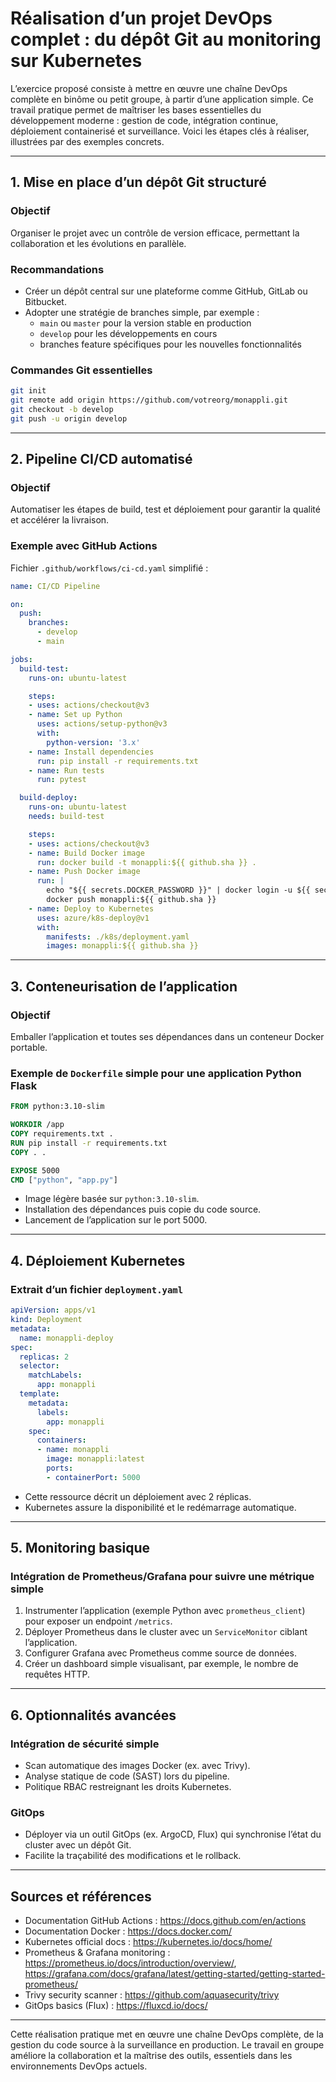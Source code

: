 # Réalisation d’un projet DevOps complet : du dépôt Git au monitoring sur Kubernetes

L’exercice proposé consiste à mettre en œuvre une chaîne DevOps complète en binôme ou petit groupe, à partir d’une application simple. Ce travail pratique permet de maîtriser les bases essentielles du développement moderne : gestion de code, intégration continue, déploiement containerisé et surveillance. Voici les étapes clés à réaliser, illustrées par des exemples concrets.

---

## 1. Mise en place d’un dépôt Git structuré

### Objectif

Organiser le projet avec un contrôle de version efficace, permettant la collaboration et les évolutions en parallèle.

### Recommandations

- Créer un dépôt central sur une plateforme comme GitHub, GitLab ou Bitbucket.  
- Adopter une stratégie de branches simple, par exemple :  
  - `main` ou `master` pour la version stable en production  
  - `develop` pour les développements en cours  
  - branches feature spécifiques pour les nouvelles fonctionnalités  

### Commandes Git essentielles

```bash
git init
git remote add origin https://github.com/votreorg/monappli.git
git checkout -b develop
git push -u origin develop
```

---

## 2. Pipeline CI/CD automatisé

### Objectif

Automatiser les étapes de build, test et déploiement pour garantir la qualité et accélérer la livraison.

### Exemple avec GitHub Actions

Fichier `.github/workflows/ci-cd.yaml` simplifié :

```yaml
name: CI/CD Pipeline

on:
  push:
    branches:
      - develop
      - main

jobs:
  build-test:
    runs-on: ubuntu-latest

    steps:
    - uses: actions/checkout@v3
    - name: Set up Python
      uses: actions/setup-python@v3
      with:
        python-version: '3.x'
    - name: Install dependencies
      run: pip install -r requirements.txt
    - name: Run tests
      run: pytest

  build-deploy:
    runs-on: ubuntu-latest
    needs: build-test

    steps:
    - uses: actions/checkout@v3
    - name: Build Docker image
      run: docker build -t monappli:${{ github.sha }} .
    - name: Push Docker image
      run: |
        echo "${{ secrets.DOCKER_PASSWORD }}" | docker login -u ${{ secrets.DOCKER_USERNAME }} --password-stdin
        docker push monappli:${{ github.sha }}
    - name: Deploy to Kubernetes
      uses: azure/k8s-deploy@v1
      with:
        manifests: ./k8s/deployment.yaml
        images: monappli:${{ github.sha }}
```

---

## 3. Conteneurisation de l’application

### Objectif

Emballer l’application et toutes ses dépendances dans un conteneur Docker portable.

### Exemple de `Dockerfile` simple pour une application Python Flask

```Dockerfile
FROM python:3.10-slim

WORKDIR /app
COPY requirements.txt .
RUN pip install -r requirements.txt
COPY . .

EXPOSE 5000
CMD ["python", "app.py"]
```

- Image légère basée sur `python:3.10-slim`.  
- Installation des dépendances puis copie du code source.  
- Lancement de l’application sur le port 5000.

---

## 4. Déploiement Kubernetes

### Extrait d’un fichier `deployment.yaml`

```yaml
apiVersion: apps/v1
kind: Deployment
metadata:
  name: monappli-deploy
spec:
  replicas: 2
  selector:
    matchLabels:
      app: monappli
  template:
    metadata:
      labels:
        app: monappli
    spec:
      containers:
      - name: monappli
        image: monappli:latest
        ports:
        - containerPort: 5000
```

- Cette ressource décrit un déploiement avec 2 réplicas.  
- Kubernetes assure la disponibilité et le redémarrage automatique.

---

## 5. Monitoring basique

### Intégration de Prometheus/Grafana pour suivre une métrique simple

1. Instrumenter l’application (exemple Python avec `prometheus_client`) pour exposer un endpoint `/metrics`.  
2. Déployer Prometheus dans le cluster avec un `ServiceMonitor` ciblant l’application.  
3. Configurer Grafana avec Prometheus comme source de données.  
4. Créer un dashboard simple visualisant, par exemple, le nombre de requêtes HTTP.

---

## 6. Optionnalités avancées

### Intégration de sécurité simple

- Scan automatique des images Docker (ex. avec Trivy).  
- Analyse statique de code (SAST) lors du pipeline.  
- Politique RBAC restreignant les droits Kubernetes.

### GitOps

- Déployer via un outil GitOps (ex. ArgoCD, Flux) qui synchronise l’état du cluster avec un dépôt Git.  
- Facilite la traçabilité des modifications et le rollback.

---

## Sources et références

- Documentation GitHub Actions : https://docs.github.com/en/actions  
- Documentation Docker : https://docs.docker.com/  
- Kubernetes official docs : https://kubernetes.io/docs/home/  
- Prometheus & Grafana monitoring : https://prometheus.io/docs/introduction/overview/, https://grafana.com/docs/grafana/latest/getting-started/getting-started-prometheus/  
- Trivy security scanner : https://github.com/aquasecurity/trivy  
- GitOps basics (Flux) : https://fluxcd.io/docs/  

---

Cette réalisation pratique met en œuvre une chaîne DevOps complète, de la gestion du code source à la surveillance en production. Le travail en groupe améliore la collaboration et la maîtrise des outils, essentiels dans les environnements DevOps actuels.